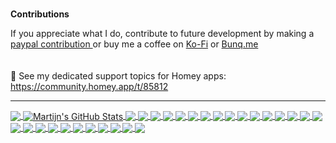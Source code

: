 
<br>**Contributions**

If you appreciate what I do, contribute to future development by making a [paypal contribution ](https://www.paypal.me/martijnpoppen) 
or buy me a coffee on [Ko-Fi](https://ko-fi.com/martijnpoppen#checkoutModal) or [Bunq.me](https://bunq.me/MartijnPoppen)
<br><br><br>
:link: See my dedicated support topics for Homey apps: https://community.homey.app/t/85812


<hr>

<a href="https://github.com/martijnpoppen">
  <img align="center" src="https://readme-stats.clckblog.space/api/top-langs/?username=martijnpoppen&hide=java,html,tex&title_color=ffffff&text_color=c9cacc&icon_color=2bbc8a&bg_color=0d1117&langs_count=3" />
</a>
<a href="https://github.com/martijnpoppen">
  <img align="center" src="https://readme-stats.clckblog.space/api?username=martijnpoppen&show_icons=true&line_height=27&count_private=true&title_color=ffffff&text_color=c9cacc&icon_color=2bbc8a&bg_color=0d1117" alt="Martijn's GitHub Stats" />
</a>


<a href="https://github.com/martijnpoppen/com.eufylife.security">
  <img align="center" src="https://readme-stats.clckblog.space/api/pin/?username=martijnpoppen&repo=com.eufylife.security&title_color=ffffff&text_color=c9cacc&icon_color=2bbc8a&bg_color=0d1117" />
</a>


<a href="https://github.com/martijnpoppen/com.eufylife.home">
  <img align="center" src="https://readme-stats.clckblog.space/api/pin/?username=martijnpoppen&repo=com.eufylife.home&title_color=ffffff&text_color=c9cacc&icon_color=2bbc8a&bg_color=0d1117" />
</a>   

<a href="https://github.com/martijnpoppen/com.athom.flowchecker">
  <img align="center" src="https://readme-stats.clckblog.space/api/pin/?username=martijnpoppen&repo=com.athom.flowchecker&title_color=ffffff&text_color=c9cacc&icon_color=2bbc8a&bg_color=0d1117" />
</a>   

<a href="https://github.com/martijnpoppen/com.whatsapp">
  <img align="center" src="https://readme-stats.clckblog.space/api/pin/?username=martijnpoppen&repo=com.whatsapp&title_color=ffffff&text_color=c9cacc&icon_color=2bbc8a&bg_color=0d1117" />
</a>   

<a href="https://github.com/martijnpoppen/ledcollection">
  <img align="center" src="https://readme-stats.clckblog.space/api/pin/?username=martijnpoppen&repo=ledcollection&title_color=ffffff&text_color=c9cacc&icon_color=2bbc8a&bg_color=0d1117" />
</a>   

<a href="https://github.com/martijnpoppen/com.triggers.light">
  <img align="center" src="https://readme-stats.clckblog.space/api/pin/?username=martijnpoppen&repo=com.triggers.light&title_color=ffffff&text_color=c9cacc&icon_color=2bbc8a&bg_color=0d1117" />
</a>   

<a href="https://github.com/robbertV/com.flow.utilities">
  <img align="center" src="https://readme-stats.clckblog.space/api/pin/?username=robbertV&repo=com.flow.utilities&title_color=ffffff&text_color=c9cacc&icon_color=2bbc8a&bg_color=0d1117" />
</a>   
<a href="https://github.com/martijnpoppen/magic.home.wifi">
  <img align="center" src="https://readme-stats.clckblog.space/api/pin/?username=martijnpoppen&repo=magic.home.wifi&title_color=ffffff&text_color=c9cacc&icon_color=2bbc8a&bg_color=0d1117" />
</a>   

<a href="https://github.com/martijnpoppen/com.visionsecurity">
  <img align="center" src="https://readme-stats.clckblog.space/api/pin/?username=martijnpoppen&repo=com.visionsecurity&title_color=ffffff&text_color=c9cacc&icon_color=2bbc8a&bg_color=0d1117" />
</a>   

<a href="https://github.com/martijnpoppen/com.niu.mobility">
  <img align="center" src="https://readme-stats.clckblog.space/api/pin/?username=martijnpoppen&repo=com.niu.mobility&title_color=ffffff&text_color=c9cacc&icon_color=2bbc8a&bg_color=0d1117" />
</a>   

<a href="https://github.com/martijnpoppen/com.synology">
  <img align="center" src="https://readme-stats.clckblog.space/api/pin/?username=martijnpoppen&repo=com.synology&title_color=ffffff&text_color=c9cacc&icon_color=2bbc8a&bg_color=0d1117" />
</a>   


<a href="https://github.com/martijnpoppen/com.synology.ss">
  <img align="center" src="https://readme-stats.clckblog.space/api/pin/?username=martijnpoppen&repo=com.synology.ss&title_color=ffffff&text_color=c9cacc&icon_color=2bbc8a&bg_color=0d1117" />
</a>   

<a href="https://github.com/martijnpoppen/net.amberpro">
  <img align="center" src="https://readme-stats.clckblog.space/api/pin/?username=martijnpoppen&repo=net.amberpro&title_color=ffffff&text_color=c9cacc&icon_color=2bbc8a&bg_color=0d1117" />
</a>

<a href="https://github.com/martijnpoppen/com.balboa">
  <img align="center" src="https://readme-stats.clckblog.space/api/pin/?username=martijnpoppen&repo=com.balboa&title_color=ffffff&text_color=c9cacc&icon_color=2bbc8a&bg_color=0d1117" />
</a>

<a href="https://github.com/martijnpoppen/com.tomtom">
  <img align="center" src="https://readme-stats.clckblog.space/api/pin/?username=martijnpoppen&repo=com.tomtom&title_color=ffffff&text_color=c9cacc&icon_color=2bbc8a&bg_color=0d1117" />
</a>

<a href="https://github.com/martijnpoppen/com.we-volkswagen.connect">
  <img align="center" src="https://readme-stats.clckblog.space/api/pin/?username=martijnpoppen&repo=com.we-volkswagen.connect&title_color=ffffff&text_color=c9cacc&icon_color=2bbc8a&bg_color=0d1117" />
</a>

<a href="https://github.com/martijnpoppen/com.seat.connectedcar">
  <img align="center" src="https://readme-stats.clckblog.space/api/pin/?username=martijnpoppen&repo=com.seat.connectedcar&title_color=ffffff&text_color=c9cacc&icon_color=2bbc8a&bg_color=0d1117" />
</a>

<a href="https://github.com/martijnpoppen/de.myaudi.mobile.assistant">
  <img align="center" src="https://readme-stats.clckblog.space/api/pin/?username=martijnpoppen&repo=de.myaudi.mobile.assistant&title_color=ffffff&text_color=c9cacc&icon_color=2bbc8a&bg_color=0d1117" />
</a>

<a href="https://github.com/martijnpoppen/cz.skodaauto.connect">
  <img align="center" src="https://readme-stats.clckblog.space/api/pin/?username=martijnpoppen&repo=cz.skodaauto.connect&title_color=ffffff&text_color=c9cacc&icon_color=2bbc8a&bg_color=0d1117" />
</a>

<a href="https://github.com/martijnpoppen/com.cupra.connectedcar">
  <img align="center" src="https://readme-stats.clckblog.space/api/pin/?username=martijnpoppen&repo=com.cupra.connectedcar&title_color=ffffff&text_color=c9cacc&icon_color=2bbc8a&bg_color=0d1117" />
</a>

<a href="https://github.com/martijnpoppen/com.vag.core">
  <img align="center" src="https://readme-stats.clckblog.space/api/pin/?username=martijnpoppen&repo=com.vag.core&title_color=ffffff&text_color=c9cacc&icon_color=2bbc8a&bg_color=0d1117" />
</a>


<a href="https://github.com/martijnpoppen/leditbe">
  <img align="center" src="https://readme-stats.clckblog.space/api/pin/?username=martijnpoppen&repo=leditbe&title_color=ffffff&text_color=c9cacc&icon_color=2bbc8a&bg_color=0d1117" />
</a>


<a href="https://github.com/martijnpoppen/homey_nl.luxaflex.powerview">
  <img align="center" src="https://readme-stats.clckblog.space/api/pin/?username=martijnpoppen&repo=homey_nl.luxaflex.powerview&title_color=ffffff&text_color=c9cacc&icon_color=2bbc8a&bg_color=0d1117" />
</a>

<a href="https://github.com/martijnpoppen/nl.deskweb.netcheck">
  <img align="center" src="https://readme-stats.clckblog.space/api/pin/?username=martijnpoppen&repo=nl.deskweb.netcheck&title_color=ffffff&text_color=c9cacc&icon_color=2bbc8a&bg_color=0d1117" />
</a>


<a href="https://github.com/martijnpoppen/com.abetterrouteplanner">
  <img align="center" src="https://readme-stats.clckblog.space/api/pin/?username=martijnpoppen&repo=com.abetterrouteplanner&title_color=ffffff&text_color=c9cacc&icon_color=2bbc8a&bg_color=0d1117" />
</a>



<a href="https://github.com/martijnpoppen/com.homey.map.mesh">
  <img align="center" src="https://readme-stats.clckblog.space/api/pin/?username=martijnpoppen&repo=com.homey.map.mesh&title_color=ffffff&text_color=c9cacc&icon_color=2bbc8a&bg_color=0d1117" />
</a>

<a href="https://github.com/martijnpoppen/homey-betterstack">
  <img align="center" src="https://readme-stats.clckblog.space/api/pin/?username=martijnpoppen&repo=homey-betterstack&title_color=ffffff&text_color=c9cacc&icon_color=2bbc8a&bg_color=0d1117" />
</a>
